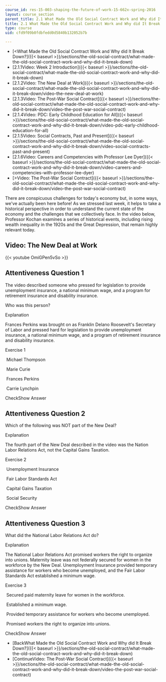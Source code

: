 ```yaml
---
course_id: res-15-003-shaping-the-future-of-work-15-662x-spring-2016
layout: course_section
parent_title: 2.1 What Made the Old Social Contract Work and Why did It Break Down?
title: 2.1 What Made the Old Social Contract Work and Why did It Break Down?
type: course
uid: cfd9f09b0fdbfedd0d5840b132052b7b

---
```


*   [<What Made the Old Social Contract Work and Why did It Break Down?]({{< baseurl >}}/sections/the-old-social-contract/what-made-the-old-social-contract-work-and-why-did-it-break-down)
*   [2.1.1Video: Week 2 Introduction]({{< baseurl >}}/sections/the-old-social-contract/what-made-the-old-social-contract-work-and-why-did-it-break-down)
*   [2.1.2Video: The New Deal at Work]({{< baseurl >}}/sections/the-old-social-contract/what-made-the-old-social-contract-work-and-why-did-it-break-down/video-the-new-deal-at-work)
*   [2.1.3Video: The Post-War Social Contract]({{< baseurl >}}/sections/the-old-social-contract/what-made-the-old-social-contract-work-and-why-did-it-break-down/video-the-post-war-social-contract)
*   [2.1.4Video: PDC: Early Childhood Education for All]({{< baseurl >}}/sections/the-old-social-contract/what-made-the-old-social-contract-work-and-why-did-it-break-down/video-pdc-early-childhood-education-for-all)
*   [2.1.5Video: Social Contracts, Past and Present]({{< baseurl >}}/sections/the-old-social-contract/what-made-the-old-social-contract-work-and-why-did-it-break-down/video-social-contracts-past-and-present)
*   [2.1.6Video: Careers and Competencies with Professor Lee Dyer]({{< baseurl >}}/sections/the-old-social-contract/what-made-the-old-social-contract-work-and-why-did-it-break-down/video-careers-and-competencies-with-professor-lee-dyer)
*   [\>Video: The Post-War Social Contract]({{< baseurl >}}/sections/the-old-social-contract/what-made-the-old-social-contract-work-and-why-did-it-break-down/video-the-post-war-social-contract)

There are conspicuous challenges for today's economy but, in some ways, we've actually been here before! As we stressed last week, it helps to take a historical perspective in order to understand the current state of the economy and the challenges that we collectively face. In the video below, Professor Kochan examines a series of historical events, including rising wealth inequality in the 1920s and the Great Depression, that remain highly relevant today.

Video: The New Deal at Work
---------------------------

{{< youtube OmiGPen5vSo >}}

Attentiveness Question 1
------------------------

The video described someone who pressed for legislation to provide unemployment insurance, a national minimum wage, and a program for retirement insurance and disability insurance.

Who was this person?

Explanation

Frances Perkins was brought on as Franklin Delano Roosevelt's Secretary of Labor and pressed hard for legislation to provide unemployment insurance, a national minimum wage, and a program of retirement insurance and disability insurance.

Exercise 1

&nbsp;Michael Thompson&nbsp;

&nbsp;Marie Curie&nbsp;

&nbsp;Frances Perkins&nbsp;

&nbsp;Carrie Lynchpin&nbsp;

CheckShow Answer

Attentiveness Question 2
------------------------

Which of the following was NOT part of the New Deal?

Explanation

The fourth part of the New Deal described in the video was the Nation Labor Relations Act, not the Capital Gains Taxation.

Exercise 2

&nbsp;Unemployment Insurance&nbsp;

&nbsp;Fair Labor Standards Act&nbsp;

&nbsp;Capital Gains Taxation&nbsp;

&nbsp;Social Security&nbsp;

CheckShow Answer

Attentiveness Question 3
------------------------

What did the National Labor Relations Act do?

Explanation

The National Labor Relations Act promised workers the right to organize into unions. Maternity leave was not federally secured for women in the workforce by the New Deal. Unemployment Insurance provided temporary assistance for workers who become unemployed, and the Fair Labor Standards Act established a minimum wage.

Exercise 3

&nbsp;Secured paid maternity leave for women in the workforce.&nbsp;

&nbsp;Established a minimum wage.&nbsp;

&nbsp;Provided temporary assistance for workers who become unemployed.&nbsp;

&nbsp;Promised workers the right to organize into unions.&nbsp;

CheckShow Answer

*   [BackWhat Made the Old Social Contract Work and Why did It Break Down?]({{< baseurl >}}/sections/the-old-social-contract/what-made-the-old-social-contract-work-and-why-did-it-break-down)
*   [ContinueVideo: The Post-War Social Contract]({{< baseurl >}}/sections/the-old-social-contract/what-made-the-old-social-contract-work-and-why-did-it-break-down/video-the-post-war-social-contract)